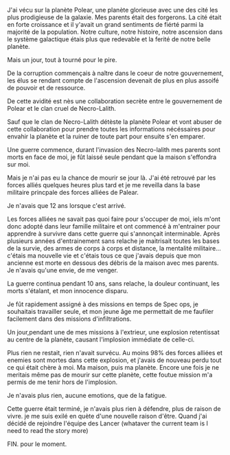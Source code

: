 J'ai vécu sur la planète Polear, une planète glorieuse avec une des cité les plus prodigieuse de la galaxie. Mes parents était des forgerons. La cité était en forte croissance et il y'avait un grand sentiments de fiérté parmi la majorité de la population. Notre culture, notre histoire, notre ascension dans le système galactique étais plus que redevable et la ferité de notre belle planète.

Mais un jour, tout à tourné pour le pire.

De la corruption commençais à naître dans le coeur de notre gouvernement, les élus se rendant compte de l'ascension devenait de plus en plus assoifé de pouvoir et de ressource.

De cette avidité est nès une collaboration secrète entre le gouvernement de Polear et le clan cruel de Necro-Lalith.

Sauf que le clan de Necro-Lalith détèste la planète Polear et vont abuser de cette collaboration pour prendre toutes les informations nécéssaires pour envahir la planète et la ruiner de toute part pour ensuite s'en emparer.

Une guerre commence, durant l'invasion des Necro-lalith mes parents sont morts en face de moi, je fût laissé seule pendant que la maison s'effondra sur moi.

Mais je n'ai pas eu la chance de mourir se jour là. J'ai été retrouvé par les forces alliés quelques heures plus tard et je me reveilla dans la base militaire princpale des forces alliées de Palear.

Je n'avais que 12 ans lorsque c'est arrivé. 

Les forces alliées ne savait pas quoi faire pour s'occuper de moi, iels m'ont donc adopté dans leur famille militaire et ont commencé à m'entrainer pour apprendre à survivre dans cette guerre qui s'annonçait interminable. Après plusieurs années d'entrainement sans relache je maitrisait toutes les bases de la survie, des armes de corps à corps et distance, la mentalité militaire... c'étais ma nouvelle vie et c'étais tous ce que j'avais depuis que mon ancienne est morte en dessous des débris de la maison avec mes parents. Je n'avais qu'une envie, de me venger.

La guerre continua pendant 10 ans, sans relache, la douleur continuant, les morts s'étalant, et mon innocence disparu.

Je fût rapidement assigné à des missions en temps de Spec ops, je souhaitais travailler seule, et mon jeune âge me permettait de me faufiler facilement dans des missions d'infiltrations.

Un jour,pendant une de mes missions à l'extrieur, une explosion retentissat au centre de la planète, causant l'implosion immédiate de celle-ci.

Plus rien ne restait, rien n'avait survécu. Au moins 98% des forces alliées et enemies sont mortes dans cette explosion, et j'avais de nouveau perdu tout ce qui était chère à moi. Ma maison, puis ma planète. Encore une fois je ne meritais même pas de mourir sur cette planète, cette foutue mission m'a permis de me tenir hors de l'implosion.

Je n'avais plus rien, aucune emotions, que de la fatigue.

Cette guerre était terminé, je n'avais plus rien à défendre, plus de raison de vivre. je me suis exilé en quète d'une nouvelle raison d'être. Quand j'ai décidé de rejoindre l'équipe des Lancer (whataver the current team is I need to read the story more)

FIN. pour le moment.